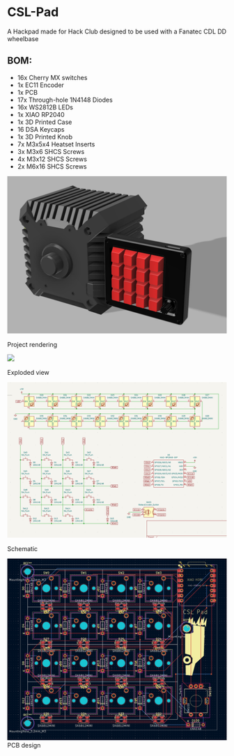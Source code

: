 # CSL-Pad
A Hackpad made for Hack Club designed to be used with a Fanatec CDL DD wheelbase

## BOM:
 - 16x Cherry MX switches
 - 1x EC11 Encoder
 - 1x PCB
 - 17x Through-hole 1N4148 Diodes
 - 16x WS2812B LEDs
 - 1x XIAO RP2040
 - 1x 3D Printed Case
 - 16 DSA Keycaps
 - 1x 3D Printed Knob
 - 7x M3x5x4 Heatset Inserts
 - 3x M3x6 SHCS Screws
 - 4x M3x12 SHCS Screws
 - 2x M6x16 SHCS Screws

<img src="https://github.com/destroyer796/CSL-Pad/blob/main/media/CSLPadFullScene.PNG"/>

Project rendering

<img src="https://github.com/destroyer796/CSL-Pad/blob/main/media/CSL%20Pad%20v3.gif"/>

Exploded view

<img src="https://github.com/destroyer796/CSL-Pad/blob/main/media/CSLPadSchematic.PNG"/>

Schematic

<img src="https://github.com/destroyer796/CSL-Pad/blob/main/media/CSLPadPCB.PNG"/>
PCB design
